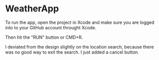 # WeatherApp
 
To run the app, open the project in Xcode and make sure you are logged into to your GitHub account throught Xcode.

Then hit the "RUN" button or CMD+R.

I deviated from the design slightly on the location search, because there was no good way to exit the search. I just added a cancel button.
